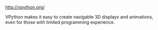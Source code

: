 http://vpython.org/

VPython makes it easy to create navigable 3D displays and animations, even for those with limited programming experience.
